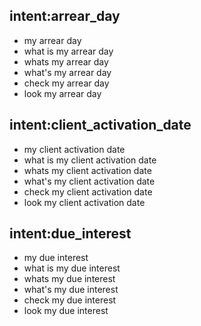 ## intent:arrear_day
- my arrear day
- what is my arrear day
- whats my arrear day
- what's my arrear day
- check my arrear day
- look my arrear day

## intent:client_activation_date
- my client activation date
- what is my client activation date
- whats my client activation date
- what's my client activation date
- check my client activation date
- look my client activation date

## intent:due_interest
- my due interest
- what is my due interest
- whats my due interest
- what's my due interest
- check my due interest
- look my due interest